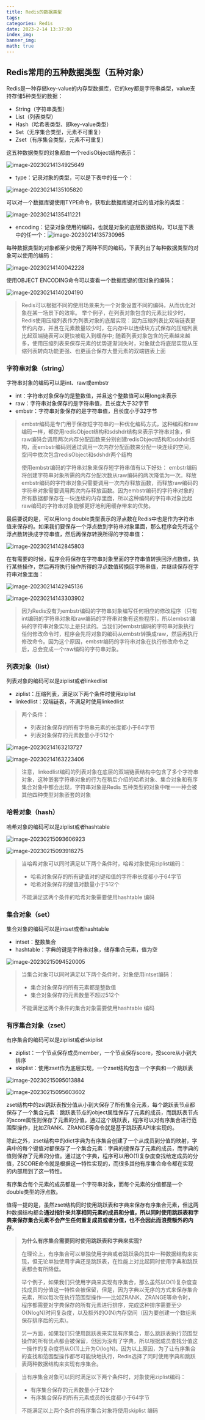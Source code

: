 ```yaml
---
title: Redis的数据类型
tags: 
categories: Redis
date: 2023-2-14 13:37:00
index_img: 
banner_img: 
math: true
---
```


## Redis常用的五种数据类型（五种对象）

Redis是一种存储key-value的内存型数据库，它的key都是字符串类型，value支持存储5种类型的数据：

- String（字符串类型）
- List（列表类型）
- Hash（哈希表类型、即key-value类型）
- Set（无序集合类型，元素不可重复）
- Zset（有序集合类型，元素不可重复）

这五种数据类型的对象都由一个redisObject结构表示：

![image-20230214134925649](http://longls777.oss-cn-beijing.aliyuncs.com/img/image-20230214134925649.png)

- type：记录对象的类型，可以是下表中的任一个：

![image-20230214135105820](http://longls777.oss-cn-beijing.aliyuncs.com/img/image-20230214135105820.png)

可以对一个数据库键使用TYPE命令，获取此数据库键对应的值对象的类型：

![image-20230214135411221](http://longls777.oss-cn-beijing.aliyuncs.com/img/image-20230214135411221.png)

- encoding：记录对象使用的编码，也就是对象的底层数据结构，可以是下表中的任一个：![image-20230214135730965](http://longls777.oss-cn-beijing.aliyuncs.com/img/image-20230214135730965.png)

每种数据类型的对象都至少使用了两种不同的编码，下表列出了每种数据类型的对象可以使用的编码：

![image-20230214140042228](http://longls777.oss-cn-beijing.aliyuncs.com/img/image-20230214140042228.png)

使用OBJECT ENCODING命令可以查看一个数据库键的值对象的编码：

![image-20230214140204190](http://longls777.oss-cn-beijing.aliyuncs.com/img/image-20230214140204190.png)

> Redis可以根据不同的使用场景来为一个对象设置不同的编码，从而优化对象在某一场景下的效率。
> 举个例子，在列表对象包含的元素比较少时，Redis使用压缩列表作为列表对象的底层实现：因为压缩列表比双端链表更节约内存，并且在元素数量较少时，在内存中以连续块方式保存的压缩列表比起双端链表可以更快被载入到缓存中;
> 随着列表对象包含的元素越来越多，使用压缩列表来保存元素的优势逐渐消失时，对象就会将底层实现从压缩列表转向功能更强、也更适合保存大量元素的双端链表上面

### 字符串对象（string）

字符串对象的编码可以是int、raw或embstr

- int：字符串对象保存的是整数值，并且这个整数值可以用long来表示
- raw：字符串对象保存的是字符串值，且长度大于32字节
- embstr：字符串对象保存的是字符串值，且长度小于32字节

> embstr编码是专门用于保存短字符串的一种优化编码方式，这种编码和raw编码一样，都使用redisObject结构和sdshdr结构来表示字符串对象，但raw编码会调用两次内存分配函数来分别创建redisObject结构和sdshdr结构，而embstr编码则通过调用一次内存分配函数来分配一块连续的空间，空间中依次包含redisObject和sdshdr两个结构
>
> 使用embstr编码的字符串对象来保存短字符串值有以下好处：
> embstr编码将创建字符串对象所需的内存分配次数从raw编码的两次降低为一次。释放embstr编码的字符串对象只需要调用一次内存释放函数，而释放raw编码的字符串对象需要调用两次内存释放函数。因为embstr编码的字符串对象的所有数据都保存在一块连续的内存里面，所以这种编码的字符串对象比起raw编码的字符串对象能够更好地利用缓存带来的优势。

最后要说的是，可以用long double类型表示的浮点数在Redis中也是作为字符串值来保存的。如果我们要保存一个浮点数到字符串对象里面，那么程序会先将这个浮点数转换成字符串值，然后再保存转换所得的字符串值：

![image-20230214142845803](http://longls777.oss-cn-beijing.aliyuncs.com/img/image-20230214142845803.png)

在有需要的时候，程序会将保存在字符串对象里面的字符串值转换回浮点数值，执行某些操作，然后再将执行操作所得的浮点数值转换回字符串值，并继续保存在字符串对象里面：

![image-20230214142945136](http://longls777.oss-cn-beijing.aliyuncs.com/img/image-20230214142945136.png)

![image-20230214143303902](http://longls777.oss-cn-beijing.aliyuncs.com/img/image-20230214143303902.png)

> 因为Redis没有为embstr编码的字符串对象编写任何相应的修改程序（只有int编码的字符串对象和raw编码的字符串对象有这些程序)，所以embstr编码的字符串对象实际上是只读的。当我们对embstr编码的字符串对象执行任何修改命令时，程序会先将对象的编码从embstr转换成raw，然后再执行修改命令。因为这个原因，embstr编码的字符串对象在执行修改命令之后，总会变成一个raw编码的字符串对象。

### 列表对象（list）

列表对象的编码可以是ziplist或者linkedlist

- ziplist：压缩列表，满足以下两个条件时使用ziplist
- linkedlist：双端链表，不满足时使用linkedlist

> 两个条件：
>
> - 列表对象保存的所有字符串元素的长度都小于64字节
> - 列表对象保存的元素数量小于512个

![image-20230214163213727](http://longls777.oss-cn-beijing.aliyuncs.com/img/image-20230214163213727.png)

![image-20230214163223406](http://longls777.oss-cn-beijing.aliyuncs.com/img/image-20230214163223406.png)

> 注意，linkedlist编码的列表对象在底层的双端链表结构中包含了多个字符串对象，这种嵌套字符串对象的行为在稍后介绍的哈希对象、集合对象和有序集合对象中都会出现，字符串对象是Redis 五种类型的对象中唯一一种会被其他四种类型对象嵌套的对象

### 哈希对象（hash）

哈希对象的编码可以是ziplist或者hashtable

![image-20230215093606923](http://longls777.oss-cn-beijing.aliyuncs.com/img/image-20230215093606923.png)

![image-20230215093918275](http://longls777.oss-cn-beijing.aliyuncs.com/img/image-20230215093918275.png)

> 当哈希对象可以同时满足以下两个条件时，哈希对象使用ziplist编码：
>
> - 哈希对象保存的所有键值对的键和值的字符串长度都小于64字节
> - 哈希对象保存的键值对数量小于512个
>
> 不能满足这两个条件的哈希对象需要使用hashtable 编码



### 集合对象（set）

集合对象的编码可以是intset或者hashtable

- intset：整数集合
- hashtable：字典的键是字符串对象，储存集合元素，值为空

![image-20230215094520005](http://longls777.oss-cn-beijing.aliyuncs.com/img/image-20230215094520005.png)

> 当集合对象可以同时满足以下两个条件时，对象使用intset编码：
>
> - 集合对象保存的所有元素都是整数值
> - 集合对象保存的元素数量不超过512个
>
> 不能满足这两个条件的集合对象需要使用hashtable 编码

### 有序集合对象（zset）

有序集合的编码可以是ziplist或者skiplist

- ziplist：一个节点保存成员member，一个节点保存score，按score从小到大排序
- skiplist：使用zset作为底层实现，一个zset结构包含一个字典和一个跳跃表

![image-20230215095013884](http://longls777.oss-cn-beijing.aliyuncs.com/img/image-20230215095013884.png)

![image-20230215095603602](http://longls777.oss-cn-beijing.aliyuncs.com/img/image-20230215095603602.png)

zset结构中的zsl跳跃表按分值从小到大保存了所有集合元素，每个跳跃表节点都保存了一个集合元素：跳跃表节点的object属性保存了元素的成员，而跳跃表节点的score属性则保存了元素的分值。通过这个跳跃表，程序可以对有序集合进行范围型操作，比如ZRANK、ZRANGE等命令就是基于跳跃表API来实现的。

除此之外，zset结构中的dict字典为有序集合创建了一个从成员到分值的映射，字典中的每个键值对都保存了一个集合元素：字典的键保存了元素的成员，而字典的值则保存了元素的分值。通过这个字典，程序可以用O(1)复杂度查找给定成员的分值，ZSCORE命令就是根据这一特性实现的，而很多其他有序集合命令都在实现的内部用到了这一特性。

有序集合每个元素的成员都是一个字符串对象，而每个元素的分值都是一个double类型的浮点数。

值得一提的是，虽然zset结构同时使用跳跃表和字典来保存有序集合元素，但这两种数据结构都会**通过指针来共享相同元素的成员和分值，所以同时使用跳跃表和字典来保存集合元素不会产生任何重复成员或者分值，也不会因此而浪费额外的内存**。

> **为什么有序集合需要同时使用跳跃表和字典来实现?**
>
> 在理论上，有序集合可以单独使用字典或者跳跃袅的其中一种数据结构来实现，但无论单独使用字典还是跳跃表，在性能上对比起同时使用字典和跳跃表都会有所降低。
>
> 举个例子，如果我们只使用字典来实现有序集合，那么虽然以O(1)复杂度查找成员的分值这一特性会被保留，但是，因为字典以无序的方式来保存集合元素，所以每次在执行范围型操作─—比如ZRANK、ZRANGE等命令时，程序都需要对字典保存的所有元素进行排序，完成这种排序需要至少O(NlogN)时间复杂度，以及额外的O(N)内存空间（因为要创建一个数组来保存排序后的元素)。
>
> 另一方面，如果我们只使用跳跃表来实现有序集合，那么跳跃表执行范围型操作的所有优点都会被保留，但因为没有了字典，所以根据成员查找分值这一操作的复杂度将从O(1)上升为O(logN)。因为以上原因，为了让有序集合的查找和范围型操作都尽可能快地执行，Redis选择了同时使用字典和跳跃表两种数据结构来实现有序集合。

> 当有序集合对象可以同时满足以下两个条件时，对象使用ziplist编码：
>
> - 有序集合保存的元素数量小于128个
> - 有序集合保存的所有元素成员的长度都小于64字节
>
> 不能满足以上两个条件的有序集合对象将使用skiplist 编码